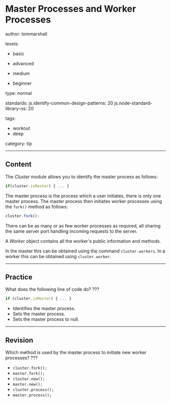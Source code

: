 # Master Processes and Worker Processes
author: tommarshall

levels:

  - basic

  - advanced

  - medium

  - beginner

type: normal

standards:
  js.identify-common-design-patterns: 20
  js.node-standard-library-os: 20

tags:
  - workout
  - deep

category: tip

---
## Content

The *Cluster* module allows you to identify the master process as follows:
```javascript
if(cluster.isMaster) { ... }
```
The master process is the process which a user initiates, there is only one master process. The master  process then initiates worker processes using the `fork()` method as follows:
```javascript
cluster.fork();
```
There can be as many or as few worker processes as required, all sharing the same server port handling incoming requests to the server.

A *Worker* object contains all the worker's public information and methods.

In the master this can be obtained using the command `cluster.workers`. In a worker this can be obtained using `cluster.worker`.

---
## Practice

What does the following line of code do? ???

```javascript
if (cluster.isMaster) { ... }
```

* Identifies the master process.
* Sets the master process.
* Sets the master process to null.

---
## Revision

Which method is used by the master process to initiate new worker processes? ???

* `cluster.fork();`
* `master.fork();`
* `cluster.new();`
* `master.new();`
* `cluster.process();`
* `master.process();`